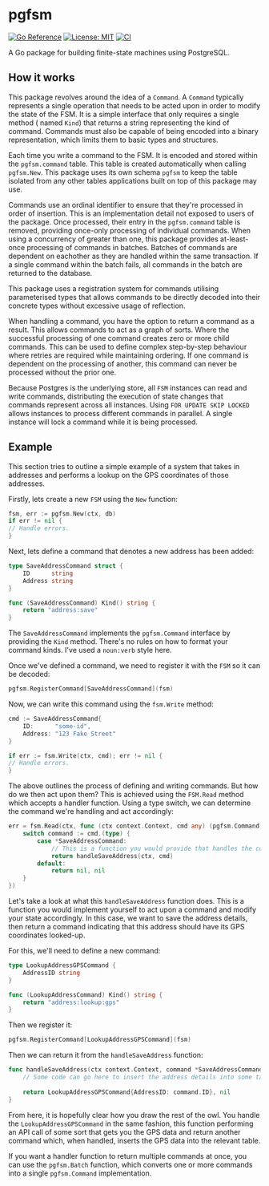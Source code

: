 # pgfsm

[![Go Reference](https://pkg.go.dev/badge/github.com/davidsbond/pgfsm.svg)](https://pkg.go.dev/github.com/davidsbond/pgfsm) [![License: MIT](https://img.shields.io/badge/License-MIT-yellow.svg)](https://opensource.org/licenses/MIT) [![CI](https://github.com/davidsbond/pgfsm/actions/workflows/go.yml/badge.svg?branch=main)](https://github.com/davidsbond/pgfsm/actions/workflows/go.yml)

A Go package for building finite-state machines using PostgreSQL.

## How it works

This package revolves around the idea of a `Command`. A `Command` typically represents a single operation that needs to
be acted upon in order to modify the state of the FSM. It is a simple interface that only requires a single method (
named `Kind`) that returns a string representing the kind of command. Commands must also be capable of being encoded
into a binary representation, which limits them to basic types and structures.

Each time you write a command to the FSM. It is encoded and stored within the `pgfsm.command` table. This table is
created automatically when calling `pgfsm.New`. This package uses its own schema `pgfsm` to keep the table isolated from
any other tables applications built on top of this package may use.

Commands use an ordinal identifier to ensure that they're processed in order of insertion. This is an implementation
detail not exposed to users of the package. Once processed, their entry in the `pgfsm.command` table is removed,
providing once-only processing of individual commands. When using a concurrency of greater than one, this package
provides at-least-once processing of commands in batches. Batches of commands are dependent on eachother as they are
handled within the same transaction. If a single command within the batch fails, all commands in the batch are returned
to the database.

This package uses a registration system for commands utilising parameterised types that allows commands to be directly
decoded into their concrete types without excessive usage of reflection.

When handling a command, you have the option to return a command as a result. This allows commands to act as a graph of
sorts. Where the successful processing of one command creates zero or more child commands. This can be used to define
complex step-by-step behaviour where retries are required while maintaining ordering. If one command is dependent on the
processing of another, this command can never be processed without the prior one.

Because Postgres is the underlying store, all `FSM` instances can read and write commands, distributing the execution of
state changes that commands represent across all instances. Using `FOR UPDATE SKIP LOCKED` allows instances to process
different commands in parallel. A single instance will lock a command while it is being processed.

## Example

This section tries to outline a simple example of a system that takes in addresses and performs a lookup on the GPS
coordinates of those addresses.

Firstly, lets create a new `FSM` using the `New` function:

```go
fsm, err := pgfsm.New(ctx, db)
if err != nil {
// Handle errors.
}
```

Next, lets define a command that denotes a new address has been added:

```go
type SaveAddressCommand struct {
    ID      string
    Address string
}

func (SaveAddressCommand) Kind() string {
    return "address:save"
}
```

The `SaveAddressCommand` implements the `pgfsm.Command` interface by providing the `Kind` method. There's no rules on
how to format your command kinds. I've used a `noun:verb` style here.

Once we've defined a command, we need to register it with the `FSM` so it can be decoded:

```go
pgfsm.RegisterCommand[SaveAddressCommand](fsm)
```

Now, we can write this command using the `fsm.Write` method:

```go
cmd := SaveAddressCommand{
    ID:      "some-id",
    Address: "123 Fake Street"
}

if err := fsm.Write(ctx, cmd); err != nil {
// Handle errors.
}
```

The above outlines the process of defining and writing commands. But how do we then act upon them? This is achieved
using the `FSM.Read` method which accepts a handler function. Using a type switch, we can determine the command we're
handling and act accordingly:

```go
err = fsm.Read(ctx, func (ctx context.Context, cmd any) (pgfsm.Command, error) {
    switch command := cmd.(type) {
        case *SaveAddressCommand:
            // This is a function you would provide that handles the command and optionally returns one.
            return handleSaveAddress(ctx, cmd)
        default:
            return nil, nil
    }
})
```

Let's take a look at what this `handleSaveAddress` function does. This is a function you would implement yourself to act
upon a command and modify your state accordingly. In this case, we want to save the address details, then return a
command indicating that this address should have its GPS coordinates looked-up.

For this, we'll need to define a new command:

```go
type LookupAddressGPSCommand {
    AddressID string
}

func (LookupAddressCommand) Kind() string {
    return "address:lookup:gps"
}
```

Then we register it:

```go
pgfsm.RegisterCommand[LookupAddressGPSCommand](fsm)
```

Then we can return it from the `handleSaveAddress` function:

```go
func handleSaveAddress(ctx context.Context, command *SaveAddressCommand) (pgfsm.Command, error) {
    // Some code can go here to insert the address details into some table.
    
    return LookupAddressGPSCommand{AddressID: command.ID}, nil
}
```

From here, it is hopefully clear how you draw the rest of the owl. You handle the `LookupAddressGPSCommand` in the same
fashion, this function performing an API call of some sort that gets you the GPS data and return another command which,
when handled, inserts the GPS data into the relevant table.

If you want a handler function to return multiple commands at once, you can use the `pgfsm.Batch` function, which
converts one or more commands into a single `pgfsm.Command` implementation.
